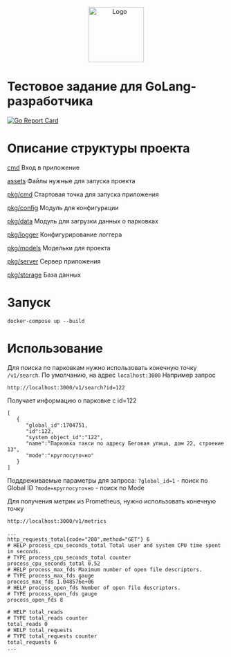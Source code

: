 <p align="center">
  <img src="https://hsto.org/webt/ih/ds/fu/ihdsfuqni5apj0my18tnukzztw0.png" alt="Logo" width="128" />
</p>

# Тестовое задание для GoLang-разработчика

[![Go Report Card](https://goreportcard.com/badge/github.com/saromanov/golang-developer-test-task)](https://goreportcard.com/report/github.com/saromanov/golang-developer-test-task)

# Описание структуры проекта
[cmd](https://github.com/saromanov/golang-developer-test-task/tree/master/cmd)
Вход в приложение

[assets](https://github.com/saromanov/golang-developer-test-task/tree/master/assets)
Файлы нужные для запуска проекта

[pkg/cmd](https://github.com/saromanov/golang-developer-test-task/tree/master/pkg/cmd)
Стартовая точка для запуска приложения

[pkg/config](https://github.com/saromanov/golang-developer-test-task/tree/master/pkg/config)
Модуль для конфигурации

[pkg/data](https://github.com/saromanov/golang-developer-test-task/tree/master/pkg/data)
Модуль для загрузки данных о парковках

[pkg/logger](https://github.com/saromanov/golang-developer-test-task/tree/master/pkg/logger)
Конфигурирование логгера

[pkg/models](https://github.com/saromanov/golang-developer-test-task/tree/master/pkg/models)
Модельки для проекта

[pkg/server](https://github.com/saromanov/golang-developer-test-task/tree/master/pkg/server)
Сервер приложения

[pkg/storage](https://github.com/saromanov/golang-developer-test-task/tree/master/pkg/storage)
База данных

# Запуск

```
docker-compose up --build
```

# Использование

Для поиска по парковкам нужно использовать конечную точку `/v1/search`. По умолчанию, на адрес `localhost:3000`
Например запрос
```
http://localhost:3000/v1/search?id=122
```

Получает информацию о парковке с id=122 

```
[ 
   { 
      "global_id":1704751,
      "id":122,
      "system_object_id":"122",
      "name":"Парковка такси по адресу Беговая улица, дом 22, строение 13",
      "mode":"круглосуточно"
   }
]

```

Поддреживаемые параметры для запроса:
`?global_id=1` - поиск по Global ID
`?mode=круглосуточно` - поиск по Mode


Для получения метрик из Prometheus, нужно использовать конечную точку
```
http://localhost:3000/v1/metrics
```

```
...
http_requests_total{code="200",method="GET"} 6
# HELP process_cpu_seconds_total Total user and system CPU time spent in seconds.
# TYPE process_cpu_seconds_total counter
process_cpu_seconds_total 0.52
# HELP process_max_fds Maximum number of open file descriptors.
# TYPE process_max_fds gauge
process_max_fds 1.048576e+06
# HELP process_open_fds Number of open file descriptors.
# TYPE process_open_fds gauge
process_open_fds 8

# HELP total_reads 
# TYPE total_reads counter
total_reads 0
# HELP total_requests 
# TYPE total_requests counter
total_requests 6
...


